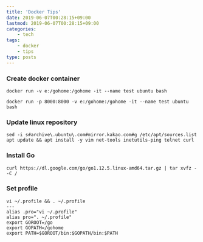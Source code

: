 ```yaml
---
title: 'Docker Tips'
date: 2019-06-07T00:28:15+09:00
lastmod: 2019-06-07T00:28:15+09:00
categories: 
    - tech
tags: 
    - docker
    - tips
type: posts
---
```


### Create docker container

    docker run -v e:/gohome:/gohome -it --name test ubuntu bash
    
    docker run -p 8000:8000 -v e:/gohome:/gohome -it --name test ubuntu bash

### Update linux repository

    sed -i s#archive\.ubuntu\.com#mirror.kakao.com#g /etc/apt/sources.list
    apt update && apt install -y vim net-tools inetutils-ping telnet curl
    
### Install Go

    curl https://dl.google.com/go/go1.12.5.linux-amd64.tar.gz | tar xvfz - -C /

### Set profile

    vi ~/.profile && . ~/.profile
    ---
    alias .pro="vi ~/.profile"
    alias pro=". ~/.profile"
    export GOROOT=/go
    export GOPATH=/gohome
    export PATH=$GOROOT/bin:$GOPATH/bin:$PATH